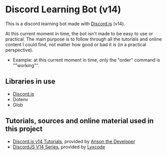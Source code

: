 # Discord Learning Bot (v14)

This is a discord learning bot made with [Discord.js](https://discord.js.org) (v14).

At this current moment in time, the bot isn't made to be easy to use or practical. The main purpose is to follow through all the tutorials and online content I could find, not matter how good or bad it is (in a practical perspective).

- Example: at this current moment in time, only the "order" command is ""working"".





## Libraries in use

- [Discord.js](https://discord.js.org)
- Dotenv
- Glob





## Tutorials, sources and online material used in this project

-  [Discord.js v14 Tutorials](https://youtube.com/playlist?list=PL_cUvD4qzbkwA7WITceoc2_FFjQsBkwX7), provided by [Anson the Developer](https://www.youtube.com/@ansonthedev)
- [DiscordJS V14 Series](https://www.youtube.com/playlist?list=PLQfxpktrTzhJ4WmZDOTIee3JPVq16DZkX), provided by [Lyxcode](https://www.youtube.com/@Lyx)